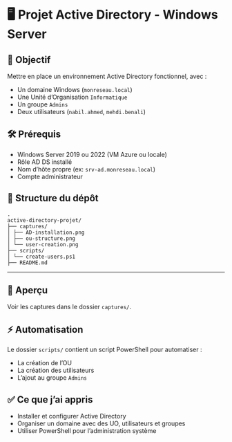 # 🖥️ Projet Active Directory - Windows Server

## 🎯 Objectif
Mettre en place un environnement Active Directory fonctionnel, avec :

- Un domaine Windows (`monreseau.local`)
- Une Unité d’Organisation `Informatique`
- Un groupe `Admins`
- Deux utilisateurs (`nabil.ahmed`, `mehdi.benali`)

## 🛠️ Prérequis
- Windows Server 2019 ou 2022 (VM Azure ou locale)
- Rôle AD DS installé
- Nom d’hôte propre (ex: `srv-ad.monreseau.local`)
- Compte administrateur

## 📁 Structure du dépôt
```
.
active-directory-projet/
├── captures/
│ ├── AD-installation.png
│ ├── ou-structure.png
│ └── user-creation.png
├── scripts/
│ └── create-users.ps1
├── README.md         
```

---
## 📸 Aperçu

Voir les captures dans le dossier `captures/`.

## ⚡ Automatisation

Le dossier `scripts/` contient un script PowerShell pour automatiser :

- La création de l’OU
- La création des utilisateurs
- L’ajout au groupe `Admins`

## ✅ Ce que j’ai appris

- Installer et configurer Active Directory
- Organiser un domaine avec des UO, utilisateurs et groupes
- Utiliser PowerShell pour l’administration système
